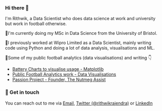 ### Hi there 👋

I'm Rithwik, a Data Scientist who does data science at work and university but work in football otherwise.

🔸I'm currently doing my MSc in Data Science from the University of Bristol.

🔸I previously worked at Wipro Limited as a Data Scientist, mainly writing code using Python and doing a lot of data analysis, visualisations and ML.

🔸Some of my public football analytics (data visualisations) and writing 👇

   - [Battery Charts to visualise usage - Matplotlib](https://matplotlib.org/matplotblog/posts/visualising-usage-using-batteries/)
   - [Public Football Analytics work - Data Visualisations](https://twitter.com/i/events/1438470740441976843?s=20)
   - [Passion Project - Founder, The Nutmeg Assist](https://nutmegassist.com/)

### 📮 Get in touch

You can reach out to me via [Email](mailto:rithwikrajendran@gmail.com), [Twitter (@rithwikrajendra)](https://twitter.com/rithwikrajendra) or [LinkedIn](https://www.linkedin.com/in/rithwikrajendran/)

<!--
**rithwikrajendran/rithwikrajendran** is a ✨ _special_ ✨ repository because its `README.md` (this file) appears on your GitHub profile.

Here are some ideas to get you started:

- 🔭 I’m currently working on ...
- 🌱 I’m currently learning ...
- 👯 I’m looking to collaborate on ...
- 🤔 I’m looking for help with ...
- 💬 Ask me about ...
- 📫 How to reach me: ...
- 😄 Pronouns: ...
- ⚡ Fun fact: ...
-->
